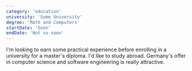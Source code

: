 ```yaml
---
category: 'education'
university: 'Some University'
degree: 'Math and Computers'
startDate: 'Soon'
endDate: 'Not so soon'
---
```


I'm looking to earn some practical experience before enrolling in a university for a master's diploma. I'd like to study abroad. Germany's offer in computer science and software engineering is really attractive.

